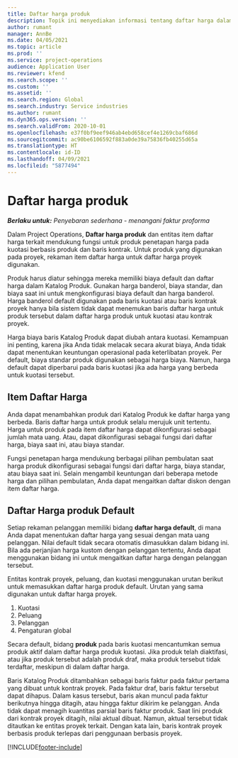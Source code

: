 ```yaml
---
title: Daftar harga produk
description: Topik ini menyediakan informasi tentang daftar harga dalam harga katalog yang digunakan untuk kuotasi dan kontrak proyek.
author: rumant
manager: AnnBe
ms.date: 04/05/2021
ms.topic: article
ms.prod: ''
ms.service: project-operations
audience: Application User
ms.reviewer: kfend
ms.search.scope: ''
ms.custom: ''
ms.assetid: ''
ms.search.region: Global
ms.search.industry: Service industries
ms.author: rumant
ms.dyn365.ops.version: ''
ms.search.validFrom: 2020-10-01
ms.openlocfilehash: e37f0bf9eef946ab4ebd658cef4e1269cbaf686d
ms.sourcegitcommit: ac90be6106592f883a0de39a75836fb40255d65a
ms.translationtype: HT
ms.contentlocale: id-ID
ms.lasthandoff: 04/09/2021
ms.locfileid: "5877494"
---
```

# <a name="product-price-lists"></a>Daftar harga produk

_**Berlaku untuk:** Penyebaran sederhana - menangani faktur proforma_

 Dalam Project Operations, **Daftar harga produk** dan entitas item daftar harga terkait mendukung fungsi untuk produk penetapan harga pada kuotasi berbasis produk dan baris kontrak. Untuk produk yang digunakan pada proyek, rekaman item daftar harga untuk daftar harga proyek digunakan. 

Produk harus diatur sehingga mereka memiliki biaya default dan daftar harga dalam Katalog Produk. Gunakan harga banderol, biaya standar, dan biaya saat ini untuk mengkonfigurasi biaya default dan harga banderol. Harga banderol default digunakan pada baris kuotasi atau baris kontrak proyek hanya bila sistem tidak dapat menemukan baris daftar harga untuk produk tersebut dalam daftar harga produk untuk kuotasi atau kontrak proyek.

Harga biaya baris Katalog Produk dapat diubah antara kuotasi. Kemampuan ini penting, karena jika Anda tidak melacak secara akurat biaya, Anda tidak dapat menentukan keuntungan operasional pada keterlibatan proyek. Per default, biaya standar produk digunakan sebagai harga biaya. Namun, harga default dapat diperbarui pada baris kuotasi jika ada harga yang berbeda untuk kuotasi tersebut.

## <a name="price-list-items"></a>Item Daftar Harga

Anda dapat menambahkan produk dari Katalog Produk ke daftar harga yang berbeda. Baris daftar harga untuk produk selalu merujuk unit tertentu. Harga untuk produk pada item daftar harga dapat dikonfigurasi sebagai jumlah mata uang. Atau, dapat dikonfigurasi sebagai fungsi dari daftar harga, biaya saat ini, atau biaya standar.

Fungsi penetapan harga mendukung berbagai pilihan pembulatan saat harga produk dikonfigurasi sebagai fungsi dari daftar harga, biaya standar, atau biaya saat ini. Selain mengambil keuntungan dari beberapa metode harga dan pilihan pembulatan, Anda dapat mengaitkan daftar diskon dengan item daftar harga. 

 
## <a name="default-product-price-list"></a>Daftar Harga produk Default
Setiap rekaman pelanggan memiliki bidang **daftar harga default**, di mana Anda dapat menentukan daftar harga yang sesuai dengan mata uang pelanggan. Nilai default tidak secara otomatis dimasukkan dalam bidang ini. Bila ada perjanjian harga kustom dengan pelanggan tertentu, Anda dapat menggunakan bidang ini untuk mengaitkan daftar harga dengan pelanggan tersebut.

Entitas kontrak proyek, peluang, dan kuotasi menggunakan urutan berikut untuk memasukkan daftar harga produk default. Urutan yang sama digunakan untuk daftar harga proyek.

1.  Kuotasi
2.  Peluang
3.  Pelanggan
4.  Pengaturan global 

Secara default, bidang **produk** pada baris kuotasi mencantumkan semua produk aktif dalam daftar harga produk kuotasi. Jika produk telah diaktifasi, atau jika produk tersebut adalah produk draf, maka produk tersebut tidak terdaftar, meskipun di dalam daftar harga. 

Baris Katalog Produk ditambahkan sebagai baris faktur pada faktur pertama yang dibuat untuk kontrak proyek. Pada faktur draf, baris faktur tersebut dapat dihapus. Dalam kasus tersebut, baris akan muncul pada faktur berikutnya hingga ditagih, atau hingga faktur dikirim ke pelanggan. Anda tidak dapat menagih kuantitas parsial baris faktur produk. Saat lini produk dari kontrak proyek ditagih, nilai aktual dibuat. Namun, aktual tersebut tidak ditautkan ke entitas proyek terkait. Dengan kata lain, baris kontrak proyek berbasis produk terlepas dari penggunaan berbasis proyek. 


[!INCLUDE[footer-include](../includes/footer-banner.md)]
